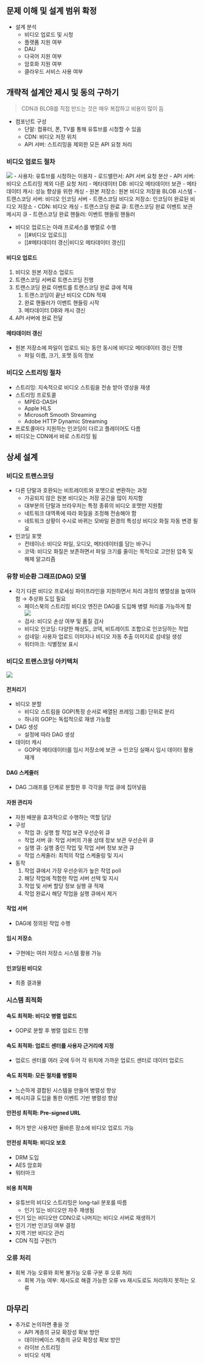 ## 문제 이해 및 설계 범위 확정
- 설계 분석
	- 비디오 업로드 및 시청
	- 플랫폼 지원 여부
	- DAU
	- 다국어 지원 여부
	- 암호화 지원 여부
	- 클라우드 서비스 사용 여부
## 개략적 설계안 제시 및 동의 구하기

> CDN과 BLOB를 직접 만드는 것은 매우 복잡하고 비용이 많이 듬

- 컴포넌트 구성
	- 단말: 컴퓨터, 폰, TV를 통해 유튜브를 시청할 수 있음
	- CDN: 비디오 저장 위치
	- API 서버: 스트리밍을 제외한 모든 API 요청 처리
### 비디오 업로드 절차
![](https://velog.velcdn.com/images/ony/post/d0ba10f7-66c1-4e65-b0c4-532890239e30/image.png)
	- 사용자: 유튜브를 시청하는 이용자
	- 로드밸런서: API 서버 요청 분산
	- API 서버: 비디오 스트리밍 제외 다른 요청 처리
	- 메타데이터 DB: 비디오 메타데이터 보관
	- 메타데이터 캐시: 성능 향상을 위한 캐싱
	- 원본 저장소: 원본 비디오 저장용 BLOB 시스템
	- 트랜스코딩 서버: 비디오 인코딩 서버
	- 트랜스코딩 비디오 저장소: 인코딩이 완료된 비디오 저장소
	- CDN: 비디오 캐싱
	- 트랜스코딩 완료 큐: 트랜스코딩 완료 이벤트 보관 메시지 큐
	- 트랜스코딩 완료 핸들러: 이벤트 핸들링 핸들러

- 비디오 업로드는 아래 프로세스를 병렬로 수행
	- [[#비디오 업로드]]
	- [[#메타데이터 갱신|비디오 메타데이터 갱신]]
#### 비디오 업로드
1. 비디오 원본 저장소 업로드
2. 트랜스코딩 서버로 트랜스코딩 진행
3. 트랜스코딩 완료 이벤트를 트랜스코딩 완료 큐에 적재
	1. 트랜스코딩이 끝난 비디오 CDN 적재
	2. 완료 핸들러가 이벤트 핸들링 시작
	3. 메타데이터 DB와 캐시 갱신 
4. API 서버에 완료 전달
#### 메타데이터 갱신
- 원본 저장소에 파일이 업로드 되는 동안 동시에 비디오 메타데이터 갱신 진행
	- 파일 이름, 크기, 포맷 등의 정보
### 비디오 스트리밍 절차
- 스트리밍: 지속적으로 비디오 스트림을 전송 받아 영상을 재생
- 스트리밍 프로토콜
	- MPEG-DASH
	- Apple HLS
	- Microsoft Smooth Streaming
	- Adobe HTTP Dynamic Streaming
- 프로토콜마다 지원하는 인코딩이 다르고 플레이어도 다름
- 비디오는 CDN에서 바로 스트리밍 됨
## 상세 설계
### 비디오 트랜스코딩
- 다른 단말과 호환되는 비트레이트와 포맷으로 변환하는 과정
	- 가공되지 않은 원본 비디오는 저장 공간을 많이 차지함
	- 대부분의 단말과 브라우저는 특정 종류의 비디오 포맷만 지원함
	- 네트워크 대역폭에 따라 화질을 조정해 전송해야 함
	- 네트워크 상황이 수시로 바뀌는 모바일 환경의 특성상 비디오 화질 자동 변경 필요
- 인코딩 포맷
	- 컨테이너: 비디오 파일, 오디오, 메타데이터를 담는 바구니
	- 코덱: 비디오 화질은 보존하면서 파일 크기를 줄이는 목적으로 고안된 압축 및 해제 알고리즘
### 유향 비순환 그래프(DAG) 모델
- 각기 다른 비디오 프로세싱 파이프라인을 지원하면서 처리 과정의 병렬성을 높여야 함 → 추상화 도입 필요
	- 페이스북의 스트리밍 비디오 엔진은 DAG를 도입해 병렬 처리를 가능하게 함
![](https://velog.velcdn.com/images/ony/post/49a0133c-5a61-4d74-bb18-0b2b9c152209/image.png)
	- 검사: 비디오 손상 여부 및 품질 검사
	- 비디오 인코딩: 다양한 해상도, 코덱, 비트레이트 조합으로 인코딩하는 작업
	- 섬네일: 사용자 업로드 이미지나 비디오 자동 추출 이미지로 섬네일 생성
	- 워터마크: 식별정보 표시
### 비디오 트랜스코딩 아키텍처
![](https://velog.velcdn.com/images/ony/post/1a38bbb9-f73e-4817-84a1-8e1faaa2b020/image.png)
#### 전처리기
- 비디오 분할
	- 비디오 스트림을 GOP(특정 순서로 배열된 프레임 그룹) 단위로 분리
	- 하나의 GOP는 독립적으로 재생 가능함
- DAG 생성
	- 설정에 따라 DAG 생성
- 데이터 캐시
	- GOP와 메타데이터를 임시 저장소에 보관 → 인코딩 실패시 임시 데이터 활용 재개
#### DAG 스케줄러
- DAG 그래프를 단계로 분할한 후 각각을 작업 큐에 집어넣음
#### 자원 관리자
- 자원 배분을 효과적으로 수행하는 역할 담당
- 구성
	- 작업 큐: 실행 할 작업 보관 우선순위 큐
	- 작업 서버 큐: 작업 서버의 가용 상태 정보 보관 우선순위 큐
	- 실행 큐: 실행 중인 작업 및 작업 서버 정보 보관 큐 
	- 작업 스케줄러: 최적의 작업 스케줄링 및 지시
- 동작
	1. 작업 큐에서 가장 우선순위가 높은 작업 poll
	2. 해당 작업에 적합한 작업 서버 선택 및 지시
	3. 작업 및 서버 할당 정보 실행 큐 적재
	4. 작업 완료시 해당 작업을 실행 큐에서 제거
#### 작업 서버
- DAG에 정의된 작업 수행
#### 임시 저장소
- 구현에는 여러 저장소 시스템 활용 가능
#### 인코딩된 비디오
- 최종 결과물
### 시스템 최적화
#### 속도 최적화: 비디오 병렬 업로드
- GOP로 분할 후 병렬 업로드 진행
#### 속도 최적화: 업로드 센터를 사용자 근거리에 지정
- 업로드 센터를 여러 곳에 두어 각 위치에 가까운 업로드 센터로 데이터 업로드
#### 속도 최적화: 모든 절차를 병렬화
- 느슨하게 결합된 시스템을 만들어 병렬성 향상
- 메시지큐 도입을 통한 이벤트 기반 병렬성 향상
#### 안전성 최적화: Pre-signed URL
- 허가 받은 사용자만 올바른 장소에 비디오 업로드 가능
#### 안전성 최적화: 비디오 보호
- DRM 도입
- AES 암호화
- 워터마크
#### 비용 최적화
- 유튜브의 비디오 스트리밍은 long-tail 분포를 따름
	- 인기 있는 비디오만 자주 재생됨
- 인기 있는 비디오만 CDN으로 나머지는 비디오 서버로 재생하기
- 인기 기반 인코딩 여부 결정
- 지역 기반 비디오 관리
- CDN 직접 구현(?)
### 오류 처리
- 회복 가능 오류와 회복 불가능 오류 구분 후 오류 처리
	- 회복 가능 여부: 재시도로 해결 가능한 오류 vs 재시도로도 처리하지 못하는 오류
## 마무리
- 추가로 논의하면 좋을 것
	- API 계층의 규모 확장성 확보 방안
	- 데이터베이스 계층의 규모 확장성 확보 방안
	- 라이브 스트리밍
	- 비디오 삭제